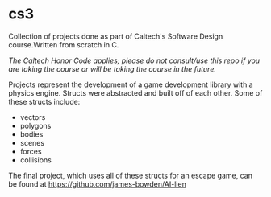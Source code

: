 # cs3
Collection of projects done as part of Caltech's Software Design course.Written from scratch in C.

*The Caltech Honor Code applies; please do not consult/use this repo if you are taking the course or will be taking the course in the future.*

Projects represent the development of a game development library with a physics engine. Structs were abstracted and built off of each other. Some of these structs include:
* vectors
* polygons
* bodies
* scenes
* forces
* collisions

The final project, which uses all of these structs for an escape game, can be found at https://github.com/james-bowden/AI-lien
